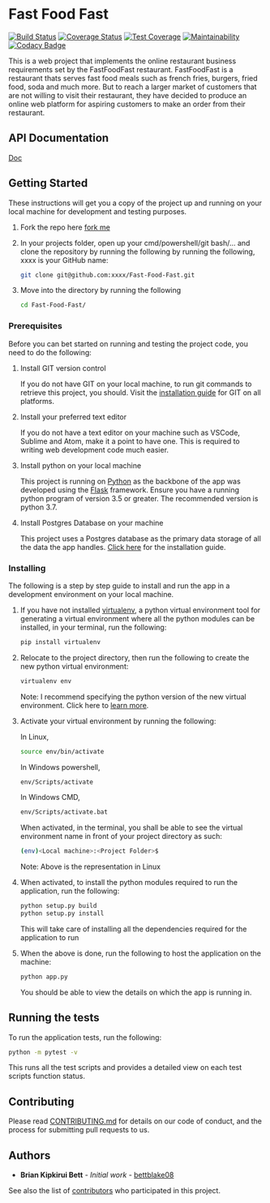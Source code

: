 # Fast Food Fast

[![Build Status](https://travis-ci.org/bettblake08/Fast-Food-Fast.svg?branch=development)](https://travis-ci.org/bettblake08/Fast-Food-Fast)
[![Coverage Status](https://coveralls.io/repos/github/bettblake08/Fast-Food-Fast/badge.svg?branch=development)](https://coveralls.io/github/bettblake08/Fast-Food-Fast?branch=development)
[![Test Coverage](https://api.codeclimate.com/v1/badges/2225724f61db28f6114b/test_coverage)](https://codeclimate.com/github/bettblake08/Fast-Food-Fast/test_coverage)
[![Maintainability](https://api.codeclimate.com/v1/badges/2225724f61db28f6114b/maintainability)](https://codeclimate.com/github/bettblake08/Fast-Food-Fast/maintainability)
[![Codacy Badge](https://api.codacy.com/project/badge/Grade/b559c6468d3c49aaaa5848dddfe03e45)](https://www.codacy.com/app/bettblake08/Fast-Food-Fast?utm_source=github.com&amp;utm_medium=referral&amp;utm_content=bettblake08/Fast-Food-Fast&amp;utm_campaign=Badge_Grade)

This is a web project that implements the online restaurant business requirements set by the FastFoodFast restaurant. FastFoodFast is a restaurant thats serves fast food meals such as french fries, burgers, fried food, soda and much more. But to reach a larger market of customers that are not willing to visit their restaurant, they have decided to produce an online web platform for aspiring customers to make an order from their restaurant.

## API Documentation

[Doc](https://fastfoodfast8.docs.apiary.io)

## Getting Started

These instructions will get you a copy of the project up and running on your local machine for development and testing purposes.

1. Fork the repo here [fork me](https://github.com/bettblake08/Fast-Food-Fast)

2. In your projects folder, open up your cmd/powershell/git bash/... and clone the repository by running the following by running the following, xxxx is your GitHub name:

    ```bash
    git clone git@github.com:xxxx/Fast-Food-Fast.git
    ```

3. Move into the directory by running the following

    ```bash
    cd Fast-Food-Fast/
    ```

### Prerequisites

Before you can bet started on running and testing the project code, you need to do the following:


1. Install GIT version control

    If you do not have GIT on your local machine, to run git commands to retrieve this project, you should. Visit the [installation guide](https://git-scm.com/book/en/v2/Getting-Started-Installing-Git) for GIT on all platforms.

2. Install your preferred text editor

    If you do not have a text editor on your machine such as VSCode, Sublime and Atom, make it a point to have one. This is required to writing web development code much easier.

3. Install python on your local machine

    This project is running on [Python](https://docs.python.org/3/using/index.html) as the backbone of the app was developed using the [Flask](http://flask.pocoo.org/docs/1.0/) framework. Ensure you have a running python program of version 3.5 or greater. The recommended version is python 3.7.

4. Install Postgres Database on your machine

    This project uses a Postgres database as the primary data storage of all the data the app handles. [Click here](http://www.postgresqltutorial.com/install-postgresql/) for the installation guide.

### Installing

The following is a step by step guide to install and run the app in a development environment on your local machine.

1. If you have not installed [virtualenv](https://pypi.org/project/virtualenv/), a python virtual environment tool for generating a virtual environment where all the python modules can be installed, in your terminal, run the following:

    ```bash
    pip install virtualenv
    ```

2. Relocate to the project directory, then run the following to create the new python virtual environment:

    ```bash
    virtualenv env
    ```

    Note: I recommend specifying the python version of the new virtual environment. Click here to [learn more](https://realpython.com/python-virtual-environments-a-primer/).

3. Activate your virtual environment by running the following:

    In Linux,

    ```bash
    source env/bin/activate
    ```

    In Windows powershell,
    ```bash
    env/Scripts/activate
    ```

    In Windows CMD,
    ```bash
    env/Scripts/activate.bat
    ```

    When activated, in the terminal, you shall be able to see the virtual environment name in front of your project directory as such:

    ```bash
    (env)<Local machine>:<Project Folder>$  
    ```

    Note: Above is the representation in Linux

4. When activated, to install the python modules required to run the application, run the following:

    ```bash
    python setup.py build
    python setup.py install
    ```

    This will take care of installing all the dependencies required for the application to run

5. When the above is done, run the following to host the application on the machine:

    ```bash
    python app.py
    ```

    You should be able to view the details on which the app is running in.

## Running the tests

To run the application tests, run the following:

```bash
python -m pytest -v
```

This runs all the test scripts and provides a detailed view on each test scripts function status.  

## Contributing

Please read [CONTRIBUTING.md](https://gist.github.com/PurpleBooth/b24679402957c63ec426) for details on our code of conduct, and the process for submitting pull requests to us.

## Authors

* **Brian Kipkirui Bett** - *Initial work* - [bettblake08](https://github.com/bettblake08)

See also the list of [contributors](https://github.com/your/project/contributors) who participated in this project.